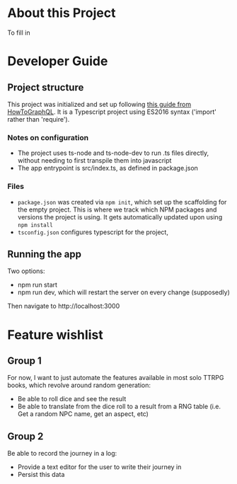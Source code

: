 # About this Project
To fill in

# Developer Guide

## Project structure
This project was initialized and set up following [this guide from HowToGraphQL](https://www.howtographql.com/typescript-helix/1-project-setup/). It is a Typescript project using ES2016 syntax ('import' rather than 'require'). 

### Notes on configuration
- The project uses ts-node and ts-node-dev to run .ts files directly, without needing to first transpile them into javascript
- The app entrypoint is src/index.ts, as defined in package.json

### Files
- `package.json` was created via `npm init`, which set up the scaffolding for the empty project. This is where we track which NPM packages and versions the project is using. It gets automatically updated upon using `npm install`
- `tsconfig.json` configures typescript for the project,

## Running the app

Two options:
- npm run start
- npm run dev, which will restart the server on every change (supposedly)

Then navigate to http://localhost:3000

# Feature wishlist

## Group 1

For now, I want to just automate the features available in most solo TTRPG books, which revolve around random generation:
- Be able to roll dice and see the result
- Be able to translate from the dice roll to a result from a RNG table (i.e. Get a random NPC name, get an aspect, etc)

## Group 2

Be able to record the journey in a log:
- Provide a text editor for the user to write their journey in
- Persist this data
